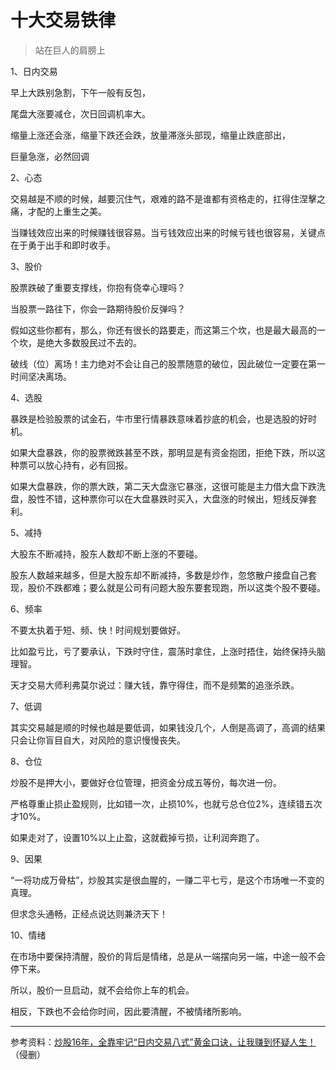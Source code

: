 # 十大交易铁律

> 站在巨人的肩膀上

1、日内交易

早上大跌别急割，下午一般有反包，

尾盘大涨要减仓，次日回调机率大。

缩量上涨还会涨，缩量下跌还会跌，放量滞涨头部现，缩量止跌底部出，

巨量急涨，必然回调

2、心态

交易越是不顺的时候，越要沉住气，艰难的路不是谁都有资格走的，扛得住涅擊之痛，才配的上重生之美。

当赚钱效应出来的时候赚钱很容易。当亏钱效应出来的时候亏钱也很容易，关键点在于勇于出手和即时收手。

3、股价

股票跌破了重要支撑线，你抱有侥幸心理吗？

当股票一路往下，你会一路期待股价反弹吗？

假如这些你都有，那么，你还有很长的路要走，而这第三个坎，也是最大最高的一个坎，是绝大多数股民过不去的。

破线（位）离场！主力绝对不会让自己的股票随意的破位，因此破位一定要在第一时间坚决离场。

4、选股

暴跌是检验股票的试金石，牛市里行情暴跌意味着抄底的机会，也是选股的好时机。

如果大盘暴跌，你的股票微跌甚至不跌，那明显是有资金抱团，拒绝下跌，所以这种票可以放心持有，必有回报。

如果大盘暴跌，你的票大跌，第二天大盘涨它暴涨，这很可能是主力借大盘下跌洗盘，股性不错，这种票你可以在大盘暴跌时买入，大盘涨的时候出，短线反弹套利。

5、减持

大股东不断减持，股东人数却不断上涨的不要碰。

股东人数越来越多，但是大股东却不断减持，多数是炒作，忽悠散户接盘自己套现，股价不跌都难；要么就是公司有问题大股东要套现跑，所以这类个股不要碰。

6、频率

不要太执着于短、频、快！时间规划要做好。

比如盈亏比，亏了要承认，下跌时守住，震荡时拿住，上涨时捂住，始终保持头脑理智。

天才交易大师利弗莫尔说过：赚大钱，靠守得住，而不是频繁的追涨杀跌。

7、低调

其实交易越是顺的时候也越是要低调，如果钱没几个，人倒是高调了，高调的结果只会让你盲目自大，对风险的意识慢慢丧失。

8、仓位

炒股不是押大小，要做好仓位管理，把资金分成五等份，每次进一份。

严格尊重止损止盈规则，比如错一次，止损10%，也就亏总仓位2%，连续错五次才10%。

如果走对了，设置10%以上止盈，这就截掉亏损，让利润奔跑了。

9、因果

“一将功成万骨枯”，炒股其实是很血腥的，一赚二平七亏，是这个市场唯一不变的真理。

但求念头通畅，正经点说达则兼济天下！

10、情绪

在市场中要保持清醒，股价的背后是情绪，总是从一端摆向另一端，中途一般不会停下来。

所以，股价一旦启动，就不会给你上车的机会。

相反，下跌也不会给你时间，因此要清醒，不被情绪所影响。

------

参考资料：[炒股16年，全靠牢记“日内交易八式”黄金口诀，让我赚到怀疑人生！](https://zhuanlan.zhihu.com/p/676692248)（侵删）